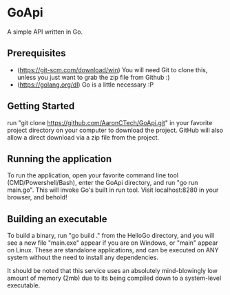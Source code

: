 # GoApi

A simple API written in Go.

## Prerequisites

 * (https://git-scm.com/download/win) You will need Git to clone this, unless you just want to grab the zip file from Github :)
 * (https://golang.org/dl) Go is a little necessary :P

## Getting Started

run "git clone https://github.com/AaronCTech/GoApi.git" in your favorite project directory on your computer to download the project. GitHub will also allow a direct download via a zip file from the project.

## Running the application

To run the application, open your favorite command line tool (CMD/Powershell/Bash), enter the GoApi directory, and run "go run main.go". This will invoke Go's built in run tool. Visit localhost:8280 in your browser, and behold!

## Building an executable

To build a binary, run "go build ." from the HelloGo directory, and you will see a new file "main.exe" appear if you are on Windows, or "main" appear on Linux. These are standalone applications, and can be executed on ANY system without the need to install any dependencies.

It should be noted that this service uses an absolutely mind-blowingly low amount of memory (2mb) due to its being compiled down to a system-level executable.